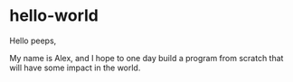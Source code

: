 # hello-world

Hello peeps,

My name is Alex, and I hope to one day build a program from scratch that will have some impact in the world.
